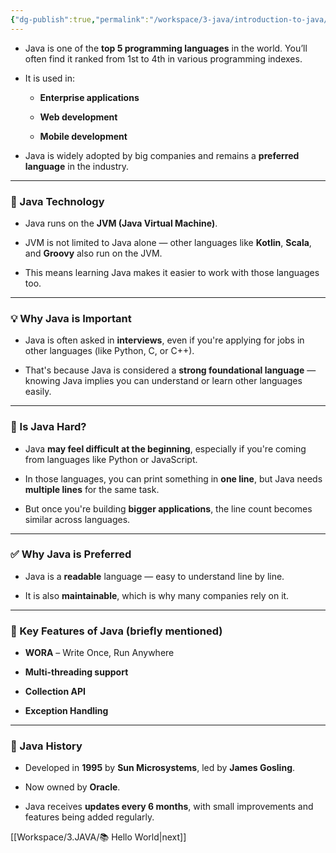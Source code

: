 ```yaml
---
{"dg-publish":true,"permalink":"/workspace/3-java/introduction-to-java/","noteIcon":""}
---
```


- Java is one of the **top 5 programming languages** in the world. You’ll often find it ranked from 1st to 4th in various programming indexes.
    
- It is used in:
    
    - **Enterprise applications**
        
    - **Web development**
        
    - **Mobile development**
        
- Java is widely adopted by big companies and remains a **preferred language** in the industry.
    

---

### 🔧 Java Technology

- Java runs on the **JVM (Java Virtual Machine)**.
    
- JVM is not limited to Java alone — other languages like **Kotlin**, **Scala**, and **Groovy** also run on the JVM.
    
- This means learning Java makes it easier to work with those languages too.
    

---

### 💡 Why Java is Important

- Java is often asked in **interviews**, even if you're applying for jobs in other languages (like Python, C, or C++).
    
- That's because Java is considered a **strong foundational language** — knowing Java implies you can understand or learn other languages easily.
    

---

### 🤔 Is Java Hard?

- Java **may feel difficult at the beginning**, especially if you're coming from languages like Python or JavaScript.
    
- In those languages, you can print something in **one line**, but Java needs **multiple lines** for the same task.
    
- But once you're building **bigger applications**, the line count becomes similar across languages.
    

---

### ✅ Why Java is Preferred

- Java is a **readable** language — easy to understand line by line.
    
- It is also **maintainable**, which is why many companies rely on it.
    

---

### 🌟 Key Features of Java (briefly mentioned)

- **WORA** – Write Once, Run Anywhere
    
- **Multi-threading support**
    
- **Collection API**
    
- **Exception Handling**
    

---

### 📜 Java History

- Developed in **1995** by **Sun Microsystems**, led by **James Gosling**.
    
- Now owned by **Oracle**.
    
- Java receives **updates every 6 months**, with small improvements and features being added regularly.


[[Workspace/3.JAVA/📚 Hello World\|next]]

